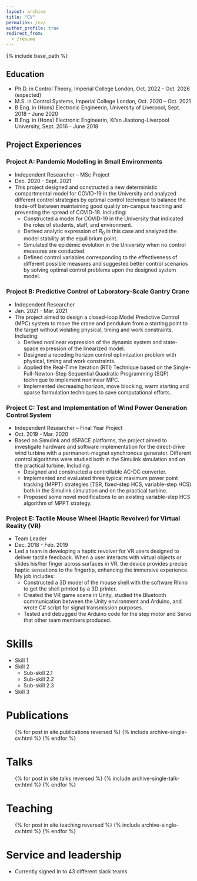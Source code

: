 ```yaml
---
layout: archive
title: "CV"
permalink: /cv/
author_profile: true
redirect_from:
  - /resume
---
```


{% include base_path %}

## Education

* Ph.D. in Control Theory, Imperial College London, Oct. 2022 - Oct. 2026 (expected)
* M.S. in Control Systems, Imperial College London, Oct. 2020 – Oct. 2021
* B.Eng. in (Hons) Electronic Engineerin, University of Liverpool, Sept. 2018 - June 2020
* B.Eng. in (Hons) Electronic Engineerin, Xi’an Jiaotong-Liverpool University, Sept. 2016 - June 2018

## Project Experiences

### Project A: Pandemic Modelling in Small Environments 
  * Independent Researcher – MSc Project
  * Dec. 2020 - Sept. 2021
  * This project designed and constructed a new deterministic compartmental model for COVID-19 in the University and analyzed different control strategies by optimal control technique to balance the trade-off between maintaining good quality on-campus teaching and preventing the spread of COVID-19. Including:
      * Constructed a model for COVID-19 in the University that indicated the roles of students, staff, and environment.
      * Derived analytic expression of $R_0$ in this case and analyzed the model stability at the equilibrium point.
      * Simulated the epidemic evolution in the University when no control measures are conducted.
      * Defined control variables corresponding to the effectiveness of different possible measures and suggested better control scenarios by solving optimal control problems upon the designed system model.

### Project B: Predictive Control of Laboratory-Scale Gantry Crane
  * Independent Researcher
  * Jan. 2021 - Mar. 2021
  * The project aimed to design a closed-loop Model Predictive Control (MPC) system to move the crane and pendulum from a starting point to the target without violating physical, timing and work constraints. Including:
      * Derived nonlinear expression of the dynamic system and state-space expression of the linearized model.
      * Designed a receding horizon control optimization problem with physical, timing and work constraints.
      * Applied the Real-Time Iteration (RTI) Technique based on the Single-Full-Newton-Step Sequential Quadratic Programming (SQP) technique to implement nonlinear MPC.
      * Implemented decreasing horizon, move blocking, warm starting and sparse formulation techniques to save computational efforts.

### Project C: Test and Implementation of Wind Power Generation Control System
  * Independent Researcher – Final Year Project
  * Oct. 2019 - Mar. 2020
  * Based on Simulink and dSPACE platforms, the project aimed to investigate hardware and software implementation for the direct-drive wind turbine with a permanent-magnet synchronous generator. Different control algorithms were studied both in the Simulink simulation and on the practical turbine. Including:
      * Designed and constructed a controllable AC-DC converter.
      * Implemented and evaluated three typical maximum power point tracking (MPPT) strategies (TSR, fixed-step HCS, variable-step HCS) both in the Simulink simulation and on the practical turbine. 
      * Proposed some novel modifications to an existing variable-step HCS algorithm of MPPT strategy.

### Project E: Tactile Mouse Wheel (Haptic Revolver) for Virtual Reality (VR)
  * Team Leader
  * Dec. 2018 - Feb. 2019
  * Led a team in developing a haptic revolver for VR users designed to deliver tactile feedback. When a user interacts with virtual objects or slides his/her finger across surfaces in VR, the device provides precise haptic sensations to the fingertip, enhancing the immersive experience. My job includes:
      * Constructed a 3D model of the mouse shell with the software Rhino to get the shell printed by a 3D printer.
      * Created the VR game scene in Unity, studied the Bluetooth communication between the Unity environment and Arduino, and wrote C\# script for signal transmission purposes. 
      * Tested and debugged the Arduino code for the step motor and Servo that other team members produced.

  
Skills
======
* Skill 1
* Skill 2
  * Sub-skill 2.1
  * Sub-skill 2.2
  * Sub-skill 2.3
* Skill 3

Publications
======
  <ul>{% for post in site.publications reversed %}
    {% include archive-single-cv.html %}
  {% endfor %}</ul>
  
Talks
======
  <ul>{% for post in site.talks reversed %}
    {% include archive-single-talk-cv.html  %}
  {% endfor %}</ul>
  
Teaching
======
  <ul>{% for post in site.teaching reversed %}
    {% include archive-single-cv.html %}
  {% endfor %}</ul>
  
Service and leadership
======
* Currently signed in to 43 different slack teams
